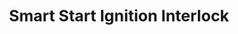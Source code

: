 ---
title: "Smart Start Ignition Interlock"
url: /gilbert/smart-start-ignition-interlock/
shop: car parts
---